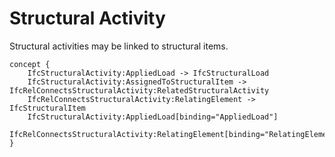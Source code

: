 Structural Activity
===================

Structural activities may be linked to structural items.

```
concept {
    IfcStructuralActivity:AppliedLoad -> IfcStructuralLoad
    IfcStructuralActivity:AssignedToStructuralItem -> IfcRelConnectsStructuralActivity:RelatedStructuralActivity
    IfcRelConnectsStructuralActivity:RelatingElement -> IfcStructuralItem
    IfcStructuralActivity:AppliedLoad[binding="AppliedLoad"]
    IfcRelConnectsStructuralActivity:RelatingElement[binding="RelatingElement"]
}
```
